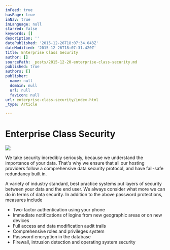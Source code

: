 ```yaml
---
inFeed: true
hasPage: true
inNav: true
inLanguage: null
starred: false
keywords: []
description: ''
datePublished: '2015-12-26T18:07:34.043Z'
dateModified: '2015-12-26T18:07:31.420Z'
title: Enterprise Class Security
author: []
sourcePath: _posts/2015-12-20-enterprise-class-security.md
published: true
authors: []
publisher:
  name: null
  domain: null
  url: null
  favicon: null
url: enterprise-class-security/index.html
_type: Article

---
```

# Enterprise Class Security
![](https://the-grid-user-content.s3-us-west-2.amazonaws.com/5b3f3c46-357d-4e39-b000-f5ac6af5fa2a.jpg)

We take security incredibly seriously, because we understand the importance of your data. That's why we ensure that all our hosting providers follow a comprehensive data security protocol, and have fail-safe redundancy built in.

A variety of industry standard, best practice systems put layers of security between your data and the end user. We always consider what more we can do in terms of data security. In addition to the above password protections, measures include

* Two-factor authentication using your phone
* Immediate notifications of logins from new geographic areas or on new devices 
* Full access and data modification audit trails
* Comprehensive roles and privileges system
* Password encryption in the database
* Firewall, intrusion detection and operating system security
